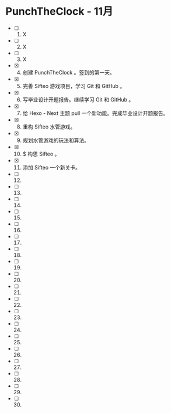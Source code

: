 # PunchTheClock - 11月

- [ ] 1. X
- [ ] 2. X
- [ ] 3. X
- [x] 4. 创建 PunchTheClock 。签到的第一天。
- [x] 5. 完善 Sifteo 游戏项目，学习 Git 和 GitHub 。
- [x] 6. 写毕业设计开题报告。继续学习 Git 和 GitHub 。
- [x] 7. ​给 Hexo - Next 主题 pull 一个新功能。完成毕业设计开题报告。
- [x] 8. 重构 Sifteo 水管游戏。
- [x] 9. 规划水管游戏的玩法和算法。
- [x] 10. $ 构思 Sifteo 。
- [x] 11. 添加 Sifteo 一个新关卡。
- [ ] 12. ​
- [ ] 13. ​
- [ ] 14. ​
- [ ] 15. ​
- [ ] 16.  ​
- [ ] 17.
- [ ] 18.
- [ ] 19.
- [ ] 20. ​
- [ ] 21. ​
- [ ] 22.
- [ ] 23. ​
- [ ] 24. ​
- [ ] 25.  ​
- [ ] 26. ​
- [ ] 27. ​
- [ ] 28. ​
- [ ] 29. ​
- [ ] 30. ​​



